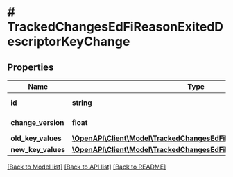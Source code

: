 # # TrackedChangesEdFiReasonExitedDescriptorKeyChange

## Properties

Name | Type | Description | Notes
------------ | ------------- | ------------- | -------------
**id** | **string** | Resource identifier | [optional]
**change_version** | **float** | Change version | [optional]
**old_key_values** | [**\OpenAPI\Client\Model\TrackedChangesEdFiReasonExitedDescriptorKey**](TrackedChangesEdFiReasonExitedDescriptorKey.md) |  | [optional]
**new_key_values** | [**\OpenAPI\Client\Model\TrackedChangesEdFiReasonExitedDescriptorKey**](TrackedChangesEdFiReasonExitedDescriptorKey.md) |  | [optional]

[[Back to Model list]](../../README.md#models) [[Back to API list]](../../README.md#endpoints) [[Back to README]](../../README.md)
